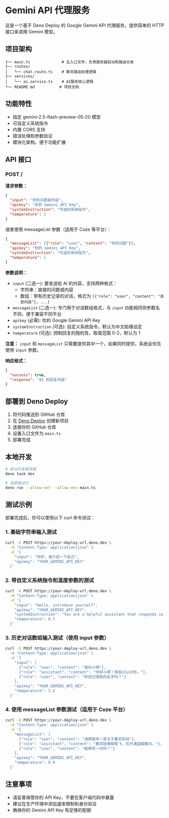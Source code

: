 # Gemini API 代理服务

这是一个基于 Deno Deploy 的 Google Gemini API 代理服务，提供简单的 HTTP 接口来调用 Gemini 模型。

## 项目架构

```
├── main.ts              # 主入口文件，负责服务器启动和路由分发
├── routes/
│   └── chat.route.ts    # 聊天路由处理逻辑
├── services/
│   └── ai.service.ts    # AI服务核心逻辑
└── README.md           # 项目文档
```

## 功能特性

- 指定 gemini-2.5-flash-preview-05-20 模型
- 可自定义系统指令
- 内置 CORS 支持
- 错误处理和参数验证
- 模块化架构，便于功能扩展

## API 接口

### POST /

**请求参数：**

```json
{
  "input": "你的问题或内容",
  "apikey": "你的 Gemini API Key",
  "systemInstruction": "可选的系统指令",
  "temperature": 1
}
```

或者使用 messageList 参数（适用于 Coze 等平台）：

```json
{
  "messageList": [{"role": "user", "content": "你的问题"}],
  "apikey": "你的 Gemini API Key",
  "systemInstruction": "可选的系统指令",
  "temperature": 1
}
```

**参数说明：**

- `input` (二选一): 要发送给 AI 的内容，支持两种格式：
  - 字符串：直接的问题或内容
  - 数组：带有历史记录的对话，格式为 `[{"role": "user", "content": "消息内容"}, ...]`
- `messageList` (二选一): 专门用于对话数组格式，与 `input` 功能相同但参数名不同，便于兼容不同平台
- `apikey` (必需): 你的 Google Gemini API Key
- `systemInstruction` (可选): 自定义系统指令，默认为中文助理设定
- `temperature` (可选): 控制回复的随机性，取值范围 0-2，默认为 1

**注意：** `input` 和 `messageList` 只需要提供其中一个，如果同时提供，系统会优先使用 `input` 参数。

**响应格式：**

```json
{
  "success": true,
  "response": "AI 的回复内容"
}
```

## 部署到 Deno Deploy

1. 将代码推送到 GitHub 仓库
2. 在 [Deno Deploy](https://dash.deno.com/) 创建新项目
3. 连接你的 GitHub 仓库
4. 设置入口文件为 `main.ts`
5. 部署完成

## 本地开发

```bash
# 启动开发服务器
deno task dev

# 或直接运行
deno run --allow-net --allow-env main.ts
```

## 测试示例

部署完成后，你可以使用以下 curl 命令测试：

### 1. 基础字符串输入测试

```bash
curl -X POST https://your-deploy-url.deno.dev \
  -H "Content-Type: application/json" \
  -d '{
    "input": "你好，请介绍一下自己",
    "apikey": "YOUR_GEMINI_API_KEY"
  }'
```

### 2. 带自定义系统指令和温度参数的测试

```bash
curl -X POST https://your-deploy-url.deno.dev \
  -H "Content-Type: application/json" \
  -d '{
    "input": "Hello, introduce yourself",
    "apikey": "YOUR_GEMINI_API_KEY",
    "systemInstruction": "You are a helpful assistant that responds in English",
    "temperature": 0.7
  }'
```

### 3. 历史对话数组输入测试（使用 input 参数）

```bash
curl -X POST https://your-deploy-url.deno.dev \
  -H "Content-Type: application/json" \
  -d '{
    "input": [
      {"role": "user", "content": "我叫小明"},
      {"role": "assistant", "content": "你好小明！很高兴认识你。"},
      {"role": "user", "content": "你还记得我的名字吗？"}
    ],
    "apikey": "YOUR_GEMINI_API_KEY",
    "temperature": 1.2
  }'
```

### 4. 使用 messageList 参数测试（适用于 Coze 平台）

```bash
curl -X POST https://your-deploy-url.deno.dev \
  -H "Content-Type: application/json" \
  -d '{
    "messageList": [
      {"role": "user", "content": "请帮我写一首关于春天的诗"},
      {"role": "assistant", "content": "春风轻拂柳絮飞，花开满园蝶舞归。"},
      {"role": "user", "content": "能再写一句吗？"}
    ],
    "apikey": "YOUR_GEMINI_API_KEY",
    "temperature": 0.9
  }'
```

## 注意事项

- 请妥善保管你的 API Key，不要在客户端代码中暴露
- 建议在生产环境中添加速率限制和身份验证
- 确保你的 Gemini API Key 有足够的配额
